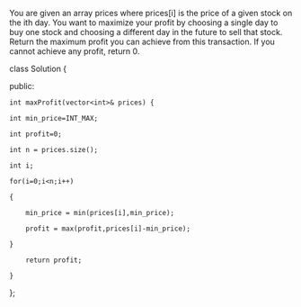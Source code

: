 You are given an array prices where prices[i] is the price of a given stock on the ith day.
You want to maximize your profit by choosing a single day to buy one stock and choosing a different day in the future to sell that stock.
Return the maximum profit you can achieve from this transaction. If you cannot achieve any profit, return 0.

class Solution {

public:

    int maxProfit(vector<int>& prices) {
    
    int min_price=INT_MAX;
    
    int profit=0;
    
    int n = prices.size();
    
    int i;
    
    for(i=0;i<n;i++)
    
    {
    
        min_price = min(prices[i],min_price);
        
        profit = max(profit,prices[i]-min_price);
        
    }
    
        return profit;
        
    }
    
};
     
